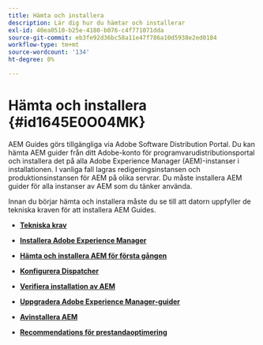 ```yaml
---
title: Hämta och installera
description: Lär dig hur du hämtar och installerar
exl-id: 40ea0510-b25e-4180-b076-c4f771071dda
source-git-commit: eb3fe92d36bc58a11e47f786a10d5938e2ed0184
workflow-type: tm+mt
source-wordcount: '134'
ht-degree: 0%

---
```


# Hämta och installera {#id1645E0O04MK}

AEM Guides görs tillgängliga via Adobe Software Distribution Portal. Du kan hämta AEM guider från ditt Adobe-konto för programvarudistributionsportal och installera det på alla Adobe Experience Manager \(AEM\)-instanser i installationen. I vanliga fall lagras redigeringsinstansen och produktionsinstansen för AEM på olika servrar. Du måste installera AEM guider för alla instanser av AEM som du tänker använda.

Innan du börjar hämta och installera måste du se till att datorn uppfyller de tekniska kraven för att installera AEM Guides.

- **[Tekniska krav](download-install-technical-requirements.md)**

- **[Installera Adobe Experience Manager](download-install-aem.md)**

- **[Hämta och installera AEM för första gången](download-install-aemg-first-time.md)**

- **[Konfigurera Dispatcher](download-install-configure-dispatcher.md)**

- **[Verifiera installation av AEM](download-install-verify-aemg-installation.md)**

- **[Uppgradera Adobe Experience Manager-guider](upgrade-xml-documentation.md)**

- **[Avinstallera AEM](download-install-unistall-aemg.md)**

- **[Recommendations för prestandaoptimering](download-install-recommend-perf-optimiz.md)**
